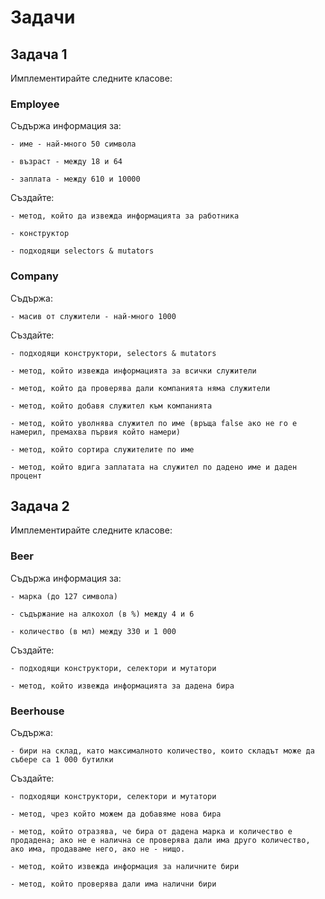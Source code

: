 # Задачи

## Задача 1
Имплементирайте следните класове:

### Employee

Съдържа информация за:

    - име - най-много 50 символа

    - възраст - между 18 и 64

    - заплата - между 610 и 10000

Създайте:

    - метод, който да извежда информацията за работника

    - конструктор 

    - подходящи selectors & mutators

### Company

Съдържа: 

    - масив от служители - най-много 1000

Създайте:

    - подходящи конструктори, selectors & mutators

    - метод, който извежда информацията за всички служители

    - метод, който да проверява дали компанията няма служители

    - метод, който добавя служител към компанията

    - метод, който уволнява служител по име (връща false ако не го е намерил, премахва първия който намери)

    - метод, който сортира служителите по име

    - метод, който вдига заплатата на служител по дадено име и даден процент 
    
## Задача 2
Имплементирайте следните класове:

### Beer

Съдържа информация за:

    - марка (до 127 символа)

    - съдържание на алкохол (в %) между 4 и 6

    - количество (в мл) между 330 и 1 000


Създайте:

    - подходящи конструктори, селектори и мутатори

    - метод, който извежда информацията за дадена бира
    
    
### Beerhouse

Съдържа:

    - бири на склад, като максималното количество, които складът може да събере са 1 000 бутилки


Създайте:

    - подходящи конструктори, селектори и мутатори

    - метод, чрез който можем да добавяме нова бира

    - метод, който отразява, че бира от дадена марка и количество е продадена; ако не е налична се проверява дали има друго количество, ако има, продаваме него, ако не - нищо. 

    - метод, който извежда информация за наличните бири

    - метод, който проверява дали има налични бири
